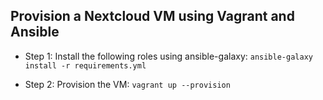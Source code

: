 ## Provision a Nextcloud VM using Vagrant and Ansible

* Step 1: Install the following roles using ansible-galaxy:
```ansible-galaxy install -r requirements.yml```

* Step 2: Provision the VM:
```vagrant up --provision```
